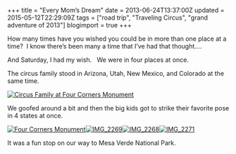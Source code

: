 +++
title = "Every Mom’s Dream"
date = 2013-06-24T13:37:00Z
updated = 2015-05-12T22:29:09Z
tags = ["road trip", "Traveling Circus", "grand adventure of 2013"]
blogimport = true 
+++

How many times have you wished you could be in more than one place at a time?&#160; I know there’s been many a time that I’ve had that thought….

And Saturday, I had my wish.&#160;&#160; We were in four places at once. 

The circus family stood in Arizona, Utah, New Mexico, and Colorado at the same time. 

[![Circus Family at Four Corners Monument](https://latc.s3.amazonaws.com/wp-content/uploads/2013/06/IMG_22621.jpg "Circus Family at Four Corners Monument")](https://latc.s3.amazonaws.com/wp-content/uploads/2013/06/IMG_22621.jpg)

We goofed around a bit and then the big kids got to strike their favorite pose in 4 states at once. 

[![Four Corners Monument](https://latc.s3.amazonaws.com/wp-content/uploads/2013/06/IMG_22531.jpg "Four Corners Monument")](https://latc.s3.amazonaws.com/wp-content/uploads/2013/06/IMG_22531.jpg)[![IMG_2269](https://latc.s3.amazonaws.com/wp-content/uploads/2013/06/IMG_22691.jpg "IMG_2269")](https://latc.s3.amazonaws.com/wp-content/uploads/2013/06/IMG_22691.jpg)[![IMG_2268](https://latc.s3.amazonaws.com/wp-content/uploads/2013/06/IMG_22681.jpg "IMG_2268")](https://latc.s3.amazonaws.com/wp-content/uploads/2013/06/IMG_22681.jpg)[![IMG_2271](https://latc.s3.amazonaws.com/wp-content/uploads/2013/06/IMG_22711.jpg "IMG_2271")](https://latc.s3.amazonaws.com/wp-content/uploads/2013/06/IMG_22711.jpg)

It was a fun stop on our way to Mesa Verde National Park. 

